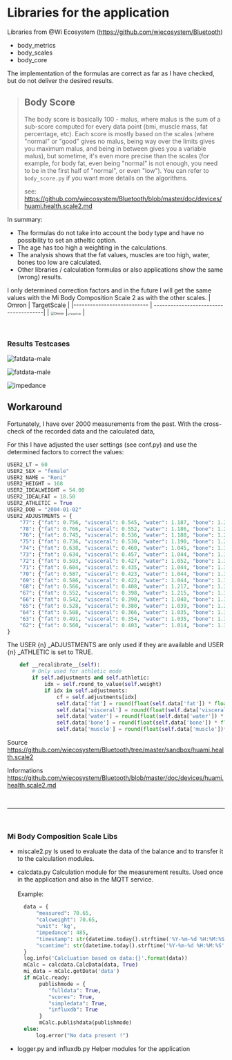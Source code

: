 # Libraries for the application

Libraries from @Wi Ecosystem (https://github.com/wiecosystem/Bluetooth)

- body_metrics 
- body_scales
- body_core 

The implementation of the formulas are correct as far as I have checked, 
but do not deliver the desired results. 



> ## Body Score
>
> The body score is basically 100 - malus, where malus is the sum of a  sub-score computed for every data point (bmi, muscle mass, fat  percentage, etc). Each score is mostly based on the scales (where "normal" or "good" gives no malus, being way over the limits gives you maximum malus, and being  in between gives you a variable malus), but sometime, it's even more  precise than the scales (for example, for body fat, even being "normal"  is not enough, you need to be in the first half of "normal", or even  "low"). You can refer to `body_score.py` if you want more details on the algorithms.
>
> see:  https://github.com/wiecosystem/Bluetooth/blob/master/doc/devices/huami.health.scale2.md

In summary:

- The formulas do not take into account the body type and have no possibility to set an atheltic option.
- The age has too high a weighting in the calculations.
- The analysis shows that the fat values, muscles are too high, water, bones too low are calculated.
- Other libraries / calculation formulas or also applications show the same (wrong) results.

I only determined correction factors and in the future I will get the same values with the Mi Body Composition Scale 2 as with the other scales.
|        Omron               |   TargetScale                         |
|--------------------------- | --------------------------------------|
| <img src="../docs/Omron.jpg" alt="Omron" style="zoom: 50%;" /> |<img src="../docs/targetscale.png" alt="TargetScale" style="zoom:33%;" /> |


<br>

### Results Testcases

![fatdata-male](../tests/fatdata-male.png)

![fatdata-male](../tests/fatdata-male.png)

![impedance](../tests/impedance.png)

## Workaround

Fortunately, I have over 2000 measurements from the past. With the cross-check of the recorded data and the calculated data, 

For this I have adjusted the user settings (see conf.py) and use the determined factors to correct the values:

```python
USER2_LT = 60
USER2_SEX = "female"
USER2_NAME = "Reni"
USER2_HEIGHT = 168
USER2_IDEALWEIGHT = 54.00
USER2_IDEALFAT = 18.50
USER2_ATHLETIC = True
USER2_DOB = "2004-01-02"
USER2_ADJUSTMENTS = {
    "77": {"fat": 0.756, "visceral": 0.545, "water": 1.187, "bone": 1.276, "muscle": 0.758},
    "78": {"fat": 0.766, "visceral": 0.552, "water": 1.186, "bone": 1.271, "muscle": 0.750},
    "76": {"fat": 0.745, "visceral": 0.536, "water": 1.188, "bone": 1.285, "muscle": 0.767},
    "75": {"fat": 0.736, "visceral": 0.530, "water": 1.190, "bone": 1.294, "muscle": 0.777},
    "74": {"fat": 0.638, "visceral": 0.460, "water": 1.045, "bone": 1.312, "muscle": 0.823},
    "73": {"fat": 0.634, "visceral": 0.457, "water": 1.044, "bone": 1.317, "muscle": 0.823},
    "72": {"fat": 0.593, "visceral": 0.427, "water": 1.052, "bone": 1.321, "muscle": 0.839},
    "71": {"fat": 0.604, "visceral": 0.435, "water": 1.044, "bone": 1.331, "muscle": 0.845},
    "70": {"fat": 0.587, "visceral": 0.423, "water": 1.044, "bone": 1.304, "muscle": 0.857},
    "69": {"fat": 0.586, "visceral": 0.422, "water": 1.044, "bone": 1.304, "muscle": 0.858},
    "68": {"fat": 0.566, "visceral": 0.408, "water": 1.217, "bone": 1.300, "muscle": 0.883},
    "67": {"fat": 0.552, "visceral": 0.398, "water": 1.215, "bone": 1.304, "muscle": 0.895},
    "66": {"fat": 0.542, "visceral": 0.390, "water": 1.040, "bone": 1.328, "muscle": 0.906},
    "65": {"fat": 0.528, "visceral": 0.380, "water": 1.039, "bone": 1.296, "muscle": 0.919},
    "64": {"fat": 0.508, "visceral": 0.366, "water": 1.035, "bone": 1.306, "muscle": 0.936},
    "63": {"fat": 0.491, "visceral": 0.354, "water": 1.035, "bone": 1.311, "muscle": 0.945},
    "62": {"fat": 0.560, "visceral": 0.403, "water": 1.014, "bone": 1.326, "muscle": 0.948}
}
```
The USER {n} _ADJUSTMENTS are only used if they are available and USER {n} _ATHLETIC is set to TRUE.

```python
    def __recalibrate__(self):
        # Only used for athletic mode
        if self.adjustments and self.athletic:
            idx = self.round_to_value(self.weight)
            if idx in self.adjustments:
                cf = self.adjustments[idx]
                self.data['fat'] = round(float(self.data['fat']) * float(cf['fat']), 2)
                self.data['visceral'] = round(float(self.data['visceral']) * float(cf['visceral']), 2)
                self.data['water'] = round(float(self.data['water']) * float(cf['water']), 2)
                self.data['bone'] = round(float(self.data['bone']) * float(cf['bone']), 2)
                self.data['muscle'] = round(float(self.data['muscle'])*float(cf['muscle']),2)
```

Source 
  https://github.com/wiecosystem/Bluetooth/tree/master/sandbox/huami.health.scale2<br>

Informations
  https://github.com/wiecosystem/Bluetooth/blob/master/doc/devices/huami.health.scale2.md


<br>
<hr size="1">
<br>

### Mi Body Composition Scale Libs
- miscale2.py
  Is used to evaluate the data of the balance and to transfer it to the calculation modules.
- calcdata.py
  Calculation module for the measurement results. Used once in the application and also in the MQTT service.
  <br><br>
  Example:
 
  ```python
    data = {
        "measured": 70.65,
        "calcweight": 70.65,
        "unit": 'kg',
        "impedance": 485,
        "timestamp": str(datetime.today().strftime('%Y-%m-%d %H:%M:%S')),
        "scantime": str(datetime.today().strftime('%Y-%m-%d %H:%M:%S'))
    }
    log.info('Calcluation based on data:{}'.format(data))
    mCalc = calcdata.CalcData(data, True)
    mi_data = mCalc.getData('data')
    if mCalc.ready:
         publishmode = {
            "fulldata": True,
            "scores": True,
            "simpledata": True,
            "influxdb": True
         }
         mCalc.publishdata(publishmode)
    else:
        log.error("No data present !")
  ```
- logger.py and influxdb.py
  Helper modules for the application 

